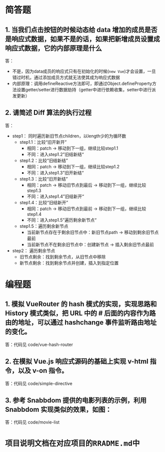 # 简答题

## 1. 当我们点击按钮的时候动态给 data 增加的成员是否是响应式数据，如果不是的话，如果把新增成员设置成响应式数据，它的内部原理是什么

答：
- 不是，因为data成员的响应式只有在初始化的时候(`new Vue`)才会设置，一旦错过时机，通过添加成员方式就无法使其成为响应式数据
- 内部原理：调用defineReactive方法即可，即通过Object.defineProperty方法设置getter/setter进行数据劫持（getter中进行依赖收集，setter中进行派发更新）

## 2. 请简述 Diff 算法的执行过程

答：
- step1： 同时遍历新旧节点children，以length少的为循环数
    - step1.1：比较“旧开新开”
        - 相同：patch -> 移动到下一组，继续比较step1.1
        - 不同：进入step1.2”旧结新结“
    - step1.2：比较“旧结新结”
        - 相同：patch -> 移动到下一组，继续比较step1.2
        - 不同：进入step1.3”旧开新结“
    - step1.3：比较“旧开新结”
        - 相同：patch -> 移动旧节点到最后 -> 移动到下一组，继续比较step1.3
        - 不同：进入step1.4”旧结新开“
    - step1.4：比较“旧结新开”
        - 相同：patch -> 移动旧节点到最前 -> 移动到下一组，继续比较step1.4
        - 不同：进入step1.5”遍历剩余新节点“
    - step1.5：遍历剩余新节点
        - 当前新节点存在于剩余旧节点中：新旧节点path -> 移动到剩余旧节点最前
        - 当前新节点不在剩余旧节点中：创建新节点 -> 插入剩余旧节点最前
- step2： 遍历剩余节点
    - 旧节点剩余：找到剩余节点，从旧节点中移除
    - 新节点剩余：找到剩余节点并创建，插入到指定位置
# 编程题

## 1. 模拟 VueRouter 的 hash 模式的实现，实现思路和 History 模式类似，把 URL 中的 # 后面的内容作为路由的地址，可以通过 hashchange 事件监听路由地址的变化。

答：代码见 code/vue-hash-router

## 2. 在模拟 Vue.js 响应式源码的基础上实现 v-html 指令，以及 v-on 指令。

答：代码见 code/simple-directive

## 3. 参考 Snabbdom 提供的电影列表的示例，利用Snabbdom 实现类似的效果，如图：

答：代码见 code/movie-list

# `项目说明文档在对应项目的RRADME.md中`